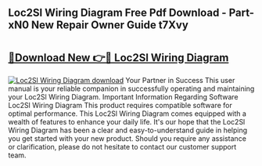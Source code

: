 ## Loc2Sl Wiring Diagram Free Pdf Download - Part-xN0 New Repair Owner Guide t7Xvy

# <h2><a href="http://dfjo7g.blite.top/?on=Loc2Sl+Wiring+Diagram">🔗Download New 👉🔴 Loc2Sl Wiring Diagram</a></h2>

[![Loc2Sl Wiring Diagram download](https://i.imgur.com/lujVjoI.png)](http://dfjo7g.blite.top/?on=Loc2Sl+Wiring+Diagram)
Your Partner in Success This user manual is your reliable companion in successfully operating and maintaining your Loc2Sl Wiring Diagram. Important Information Regarding Software Loc2Sl Wiring Diagram This product requires compatible software for optimal performance. This Loc2Sl Wiring Diagram comes equipped with a wealth of features to enhance your daily life. It's our hope that the Loc2Sl Wiring Diagram has been a clear and easy-to-understand guide in helping you get started with your new product. Should you require any assistance or clarification, please do not hesitate to contact our customer support team.
